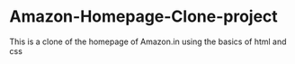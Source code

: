 # Amazon-Homepage-Clone-project
This is a clone of the homepage of Amazon.in using the basics of html and css
